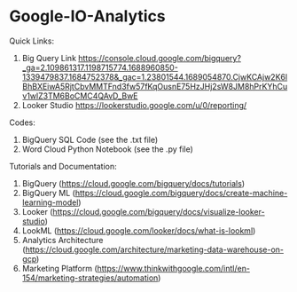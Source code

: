 # Google-IO-Analytics

Quick Links:
1. Big Query Link
https://console.cloud.google.com/bigquery?_ga=2.109861317.1198715774.1688960850-1339479837.1684752378&_gac=1.23801544.1689054870.CjwKCAjw2K6lBhBXEiwA5RjtCbvMMTFnd3fw57fKqOusnE75HzJHj2sW8JM8hPrKYhCuv1wlZ3TM6BoCMC4QAvD_BwE
2. Looker Studio
https://lookerstudio.google.com/u/0/reporting/

Codes:
1. BigQuery SQL Code (see the .txt file)
2. Word Cloud Python Notebook (see the .py file)

Tutorials and Documentation:
1. BigQuery (https://cloud.google.com/bigquery/docs/tutorials)
2. BigQuery ML (https://cloud.google.com/bigquery/docs/create-machine-learning-model)
3. Looker (https://cloud.google.com/bigquery/docs/visualize-looker-studio)
4. LookML (https://cloud.google.com/looker/docs/what-is-lookml)
5. Analytics Architecture (https://cloud.google.com/architecture/marketing-data-warehouse-on-gcp)
6. Marketing Platform (https://www.thinkwithgoogle.com/intl/en-154/marketing-strategies/automation)
